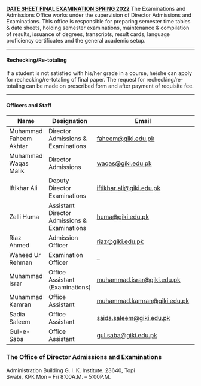 **[DATE SHEET FINAL EXAMINATION SPRING 2022](https://giki.edu.pk/wp-content/uploads/2022/05/Finals-Schedule-Spring-2022.pdf)**
The Examinations and Admissions Office works under the supervision of Director Admissions and Examinations. This office is responsible for preparing semester time tables & date sheets, holding semester examinations, maintenance & compilation of results, issuance of degrees, transcripts, result cards, language proficiency certificates and the general academic setup.
* * *
#### **Rechecking/Re-totaling**
If a student is not satisfied with his/her grade in a course, he/she can apply for rechecking/re-totaling of final paper. The request for rechecking/re-totaling can be made on prescribed form and after payment of requisite fee.
* * *
#### Officers and Staff
Name | Designation | Email | Ext  
---|---|---|---  
Muhammad Faheem Akhtar | Director Admissions & Examinations | faheem@giki.edu.pk | 2205  
Muhammad Waqas Malik | Director Admissions | waqas@giki.edu.pk | 2595  
Iftikhar Ali | Deputy Director Examinations | iftikhar.ali@giki.edu.pk | 2425  
Zelli Huma | Assistant Director Admissions & Examinations | huma@giki.edu.pk | 2345  
Riaz Ahmed | Admission Officer | riaz@giki.edu.pk | 2518  
Waheed Ur Rehman | Examination Officer | – | 2425  
Muhammad Israr | Office Assistant (Examinations) | muhammad.israr@giki.edu.pk | 2425  
Muhammad Kamran | Office Assistant | muhammad.kamran@giki.edu.pk | 2349  
Sadia Saleem | Office Assistant | saida.saleem@giki.edu.pk | 2301  
Gul-e-Saba | Office Assistant | gul.saba@giki.edu.pk | 2342  
### The Office of Director Admissions and Examinations
  
Administration Building G. I. K. Institute.
23640, Topi  
Swabi, KPK
Mon – Fri 8:00A.M. – 5:00P.M.
